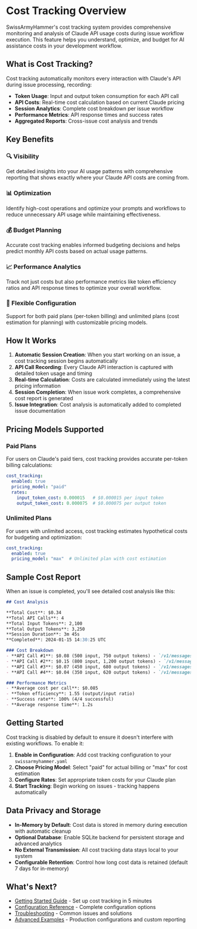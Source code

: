 # Cost Tracking Overview

SwissArmyHammer's cost tracking system provides comprehensive monitoring and analysis of Claude API usage costs during issue workflow execution. This feature helps you understand, optimize, and budget for AI assistance costs in your development workflow.

## What is Cost Tracking?

Cost tracking automatically monitors every interaction with Claude's API during issue processing, recording:

- **Token Usage**: Input and output token consumption for each API call
- **API Costs**: Real-time cost calculation based on current Claude pricing
- **Session Analytics**: Complete cost breakdown per issue workflow
- **Performance Metrics**: API response times and success rates
- **Aggregated Reports**: Cross-issue cost analysis and trends

## Key Benefits

### **🔍 Visibility**
Get detailed insights into your AI usage patterns with comprehensive reporting that shows exactly where your Claude API costs are coming from.

### **📊 Optimization**  
Identify high-cost operations and optimize your prompts and workflows to reduce unnecessary API usage while maintaining effectiveness.

### **💰 Budget Planning**
Accurate cost tracking enables informed budgeting decisions and helps predict monthly API costs based on actual usage patterns.

### **📈 Performance Analytics**
Track not just costs but also performance metrics like token efficiency ratios and API response times to optimize your overall workflow.

### **🔧 Flexible Configuration**
Support for both paid plans (per-token billing) and unlimited plans (cost estimation for planning) with customizable pricing models.

## How It Works

1. **Automatic Session Creation**: When you start working on an issue, a cost tracking session begins automatically
2. **API Call Recording**: Every Claude API interaction is captured with detailed token usage and timing
3. **Real-time Calculation**: Costs are calculated immediately using the latest pricing information
4. **Session Completion**: When issue work completes, a comprehensive cost report is generated
5. **Issue Integration**: Cost analysis is automatically added to completed issue documentation

## Pricing Models Supported

### Paid Plans
For users on Claude's paid tiers, cost tracking provides accurate per-token billing calculations:

```yaml
cost_tracking:
  enabled: true
  pricing_model: "paid"
  rates:
    input_token_cost: 0.000015   # $0.000015 per input token
    output_token_cost: 0.000075  # $0.000075 per output token
```

### Unlimited Plans  
For users with unlimited access, cost tracking estimates hypothetical costs for budgeting and optimization:

```yaml
cost_tracking:
  enabled: true
  pricing_model: "max"  # Unlimited plan with cost estimation
```

## Sample Cost Report

When an issue is completed, you'll see detailed cost analysis like this:

```markdown
## Cost Analysis

**Total Cost**: $0.34
**Total API Calls**: 4  
**Total Input Tokens**: 2,100
**Total Output Tokens**: 3,250
**Session Duration**: 3m 45s
**Completed**: 2024-01-15 14:30:25 UTC

### Cost Breakdown
- **API Call #1**: $0.08 (500 input, 750 output tokens) - `/v1/messages`
- **API Call #2**: $0.15 (800 input, 1,200 output tokens) - `/v1/messages`  
- **API Call #3**: $0.07 (450 input, 680 output tokens) - `/v1/messages`
- **API Call #4**: $0.04 (350 input, 620 output tokens) - `/v1/messages`

### Performance Metrics
- **Average cost per call**: $0.085
- **Token efficiency**: 1.55 (output/input ratio)
- **Success rate**: 100% (4/4 successful)
- **Average response time**: 1.2s
```

## Getting Started

Cost tracking is disabled by default to ensure it doesn't interfere with existing workflows. To enable it:

1. **Enable in Configuration**: Add cost tracking configuration to your `swissarmyhammer.yaml`
2. **Choose Pricing Model**: Select "paid" for actual billing or "max" for cost estimation  
3. **Configure Rates**: Set appropriate token costs for your Claude plan
4. **Start Tracking**: Begin working on issues - tracking happens automatically

## Data Privacy and Storage

- **In-Memory by Default**: Cost data is stored in memory during execution with automatic cleanup
- **Optional Database**: Enable SQLite backend for persistent storage and advanced analytics
- **No External Transmission**: All cost tracking data stays local to your system
- **Configurable Retention**: Control how long cost data is retained (default 7 days for in-memory)

## What's Next?

- [Getting Started Guide](./cost-tracking-getting-started.md) - Set up cost tracking in 5 minutes
- [Configuration Reference](./cost-tracking-configuration.md) - Complete configuration options
- [Troubleshooting](./cost-tracking-troubleshooting.md) - Common issues and solutions
- [Advanced Examples](./cost-tracking-examples.md) - Production configurations and custom reporting